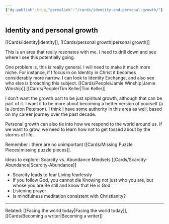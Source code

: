 ```yaml
---
{"dg-publish":true,"permalink":"/cards/identity-and-personal-growth/"}
---
```


## Identity and personal growth
[[Cards/identity\|identity]], [[Cards/personal growth\|personal growth]]

This is an area that really resonates with me. I need to drill down and see where I see this potentially going.

One problem is, this is really general. I will need to make it much more niche. For instance, if I focus in on Identity in Christ it becomes considerably more narrow. I can look to Identity Exchange, and also see who else is broaching this subject.
[[Cards/People/Jamie Winship\|Jamie Winship]]
[[Cards/People/Tim Keller\|Tim Keller]]

I don't want the growth part to be just spiritual growth, although that can be part of it. I want it to be more about becoming a better version of yourself (a la Jordon Peterson). I think I have some authority in this area as well, based on my career journey over the past decade.

Personal growth can also tie into how we respond to the world around us. If we want to grow, we need to learn how not to get tossed about by the storms of life.

Remember : there are no unimportant [[Cards/Missing Puzzle Pieces\|missing puzzle pieces]].

Ideas to explore:
Scarcity vs. Abundance Mindsets [[Cards/Scarcity-Abundance\|Scarcity-Abundance]]
- Scarcity leads to fear
Living fearlessly
- If you follow God, you cannot die
Knowing not just who you are, but whose you are
Be still and know that He is God
- Listening prayer
- Is mindfulness meditation consistent with Christianity?


---
Related:  [[Facing the world today\|Facing the world today]], [[Cards/Becoming a writer\|Becoming a writer]]

